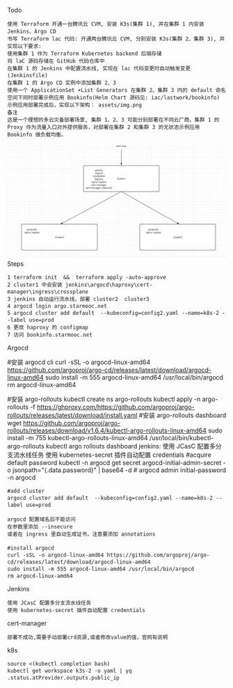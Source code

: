 Todo

    使用 Terraform 开通一台腾讯云 CVM, 安装 K3s(集群 1), 并在集群 1 内安装 Jenkins、Argo CD
    书写 Terraform lac 代码: 开通两台腾讯云 CVM, 分别安装 K3s(集群 2、集群 3), 并实现以下要求:
    使用集群 1 作为 Terraform Kubernetes backend 后端存储
    将 laC 源码存储在 GitHub 代码仓库中
    在集群 1 的 Jenkins 中配置流水线, 实现在 lac 代码变更时自动触发变更 (Jenkinsfile)
    在集群 1 的 Argo CD 实例中添加集群 2、3
    使用一个 ApplicationSet +List Generators 在集群 2、集群 3 内的 default 命名空间下同时部署示例应用 Bookinfo(Helm Chart 源码见: iac/lastwork/bookinfo)
    示例应用部署完成后，实现以下架构： assets/img.png
    备注
    这是一个理想的多云灾备部署场景, 集群 1、2、3 可能分别部署在不同云厂商。集群 1 的 Proxy 作为流量入口对外提供服务，对部署在集群 2 和集群 3 的无状态示例应用 Bookinfo 做负载均衡。
![Alt text](image.png)
Steps

    1 terraform init  &&  terraform apply -auto-approve
    2 cluster1 中会安装 jenkins\argocd\haproxy\cert-manager\ingress\crossplane
    3 jenkins 自动运行流水线，部署 cluster2  cluster3
    4 argocd login argo.starmooc.net
    5 argocd cluster add default  --kubeconfig=config2.yaml --name=k8s-2 --label use=prod
    6 更改 haproxy 的 configmap
    7 访问 bookinfo.starmooc.net

Argocd

#安装 argocd cli
curl -sSL -o argocd-linux-amd64 https://github.com/argoproj/argo-cd/releases/latest/download/argocd-linux-amd64
sudo install -m 555 argocd-linux-amd64 /usr/local/bin/argocd
rm argocd-linux-amd64

#安装 argo-rollouts
kubectl create ns argo-rollouts
kubectl apply -n argo-rollouts -f  https://ghproxy.com/https://github.com/argoproj/argo-rollouts/releases/latest/download/install.yaml
#安装 argo-rollouts dashboard
wget https://github.com/argoproj/argo-rollouts/releases/download/v1.6.4/kubectl-argo-rollouts-linux-amd64
sudo install -m 755 kubectl-argo-rollouts-linux-amd64 /usr/local/bin/kubectl-argo-rollouts
kubectl argo rollouts dashboard
jenkins:
使用 JCasC 配置多分支流水线任务
使用 kubernetes-secret 插件自动配置 credentials
    #acquire default password
    kubectl -n argocd get secret argocd-initial-admin-secret -o jsonpath="{.data.password}" | base64 -d
    #
    argocd admin initial-password -n argocd
    
    #add cluster 
    argocd cluster add default  --kubeconfig=config2.yaml --name=k8s-2 --label use=prod
    
    argocd 配置域名后不能访问
    在参数里添加 --insecure
    或者在 ingress 里自动生成证书，注意要添加 annotations
    
    #install argocd
    curl -sSL -o argocd-linux-amd64 https://github.com/argoproj/argo-cd/releases/latest/download/argocd-linux-amd64
    sudo install -m 555 argocd-linux-amd64 /usr/local/bin/argocd
    rm argocd-linux-amd64

Jenkins

    使用 JCasC 配置多分支流水线任务
    使用 kubernetes-secret 插件自动配置 credentials

cert-manager 

    部署不成功,需要手动部署crd资源,或者修改value的值，官网有说明

k8s

    source <(kubectl completion bash)
    kubectl get workspace k3s-2 -o yaml | yq .status.atProvider.outputs.public_ip






